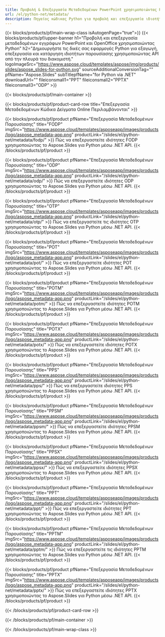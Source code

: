 ```yaml
---
title: Προβολή & Επεξεργασία Μεταδεδομένων PowerPoint χρησιμοποιώντας Python
url: /el/python-net/metadata/
description: Πηγαίος κώδικας Python για προβολή και επεξεργασία ιδιοτήτων παρουσίασης
---
```


{{< blocks/products/pf/main-wrap-class isAutogenPage="true">}}
{{< blocks/products/pf/upper-banner h1="Προβολή και επεξεργασία μεταδεδομένων εγγράφων PowerPoint και OpenOffice χρησιμοποιώντας Python" h2="Δημιουργήστε τις δικές σας εφαρμογές Python για εξαγωγή, επεξεργασία και κατάργηση ιδιοτήτων παρουσίασης χρησιμοποιώντας API από την πλευρά του διακομιστή." logoImageSrc="https://www.aspose.cloud/templates/aspose/img/products/slides/aspose_slides-for-python.svg" sourceAdditionalConversionTag="" pfName="Aspose.Slides" subTitlepfName="for Python via .NET" downloadUrl="" fileiconsmall1="PPT" fileiconsmall2="PPTX" fileiconsmall3="ODP" >}}

{{< blocks/products/pf/main-container >}}

{{< blocks/products/pf/product-card-row title="Επεξεργασία Μεταδεδομένων Κώδικα Δείγματα Online Περιλαμβάνονται" >}}

{{< blocks/products/pf/product pfName="Επεξεργασία Μεταδεδομένων Παρουσίασης" title="FODP" imgSrc="https://www.aspose.cloud/templates/asposeapp/images/products/logo/aspose_metadata-app.png" productLink="/slides/el/python-net/metadata/fodp/" >}}
Πώς να επεξεργαστείτε ιδιότητες FODP χρησιμοποιώντας το Aspose.Slides για Python μέσω .NET API.
{{< /blocks/products/pf/product >}}

{{< blocks/products/pf/product pfName="Επεξεργασία Μεταδεδομένων Παρουσίασης" title="ODP" imgSrc="https://www.aspose.cloud/templates/asposeapp/images/products/logo/aspose_metadata-app.png" productLink="/slides/el/python-net/metadata/odp/" >}}
Πώς να επεξεργαστείτε ιδιότητες ODP χρησιμοποιώντας το Aspose.Slides για Python μέσω .NET API.
{{< /blocks/products/pf/product >}}

{{< blocks/products/pf/product pfName="Επεξεργασία Μεταδεδομένων Παρουσίασης" title="OTP" imgSrc="https://www.aspose.cloud/templates/asposeapp/images/products/logo/aspose_metadata-app.png" productLink="/slides/el/python-net/metadata/otp/" >}}
Πώς να επεξεργαστείτε τις ιδιότητες OTP χρησιμοποιώντας το Aspose.Slides για Python μέσω .NET API.
{{< /blocks/products/pf/product >}}

{{< blocks/products/pf/product pfName="Επεξεργασία Μεταδεδομένων Παρουσίασης" title="POT" imgSrc="https://www.aspose.cloud/templates/asposeapp/images/products/logo/aspose_metadata-app.png" productLink="/slides/el/python-net/metadata/pot/" >}}
Πώς να επεξεργαστείτε ιδιότητες POT χρησιμοποιώντας το Aspose.Slides για Python μέσω .NET API.
{{< /blocks/products/pf/product >}}

{{< blocks/products/pf/product pfName="Επεξεργασία Μεταδεδομένων Παρουσίασης" title="POTM" imgSrc="https://www.aspose.cloud/templates/asposeapp/images/products/logo/aspose_metadata-app.png" productLink="/slides/el/python-net/metadata/potm/" >}}
Πώς να επεξεργαστείτε ιδιότητες POTM χρησιμοποιώντας το Aspose.Slides για Python μέσω .NET API.
{{< /blocks/products/pf/product >}}

{{< blocks/products/pf/product pfName="Επεξεργασία Μεταδεδομένων Παρουσίασης" title="POTX" imgSrc="https://www.aspose.cloud/templates/asposeapp/images/products/logo/aspose_metadata-app.png" productLink="/slides/el/python-net/metadata/potx/" >}}
Πώς να επεξεργαστείτε ιδιότητες POTX χρησιμοποιώντας το Aspose.Slides για Python μέσω .NET API.
{{< /blocks/products/pf/product >}}

{{< blocks/products/pf/product pfName="Επεξεργασία Μεταδεδομένων Παρουσίασης" title="PPS" imgSrc="https://www.aspose.cloud/templates/asposeapp/images/products/logo/aspose_metadata-app.png" productLink="/slides/el/python-net/metadata/pps/" >}}
Πώς να επεξεργαστείτε ιδιότητες PPS χρησιμοποιώντας το Aspose.Slides για Python μέσω .NET API.
{{< /blocks/products/pf/product >}}

{{< blocks/products/pf/product pfName="Επεξεργασία Μεταδεδομένων Παρουσίασης" title="PPSM" imgSrc="https://www.aspose.cloud/templates/asposeapp/images/products/logo/aspose_metadata-app.png" productLink="/slides/el/python-net/metadata/ppsm/" >}}
Πώς να επεξεργαστείτε ιδιότητες PPSM χρησιμοποιώντας το Aspose.Slides για Python μέσω .NET API.
{{< /blocks/products/pf/product >}}

{{< blocks/products/pf/product pfName="Επεξεργασία Μεταδεδομένων Παρουσίασης" title="PPSX" imgSrc="https://www.aspose.cloud/templates/asposeapp/images/products/logo/aspose_metadata-app.png" productLink="/slides/el/python-net/metadata/ppsx/" >}}
Πώς να επεξεργαστείτε ιδιότητες PPSX χρησιμοποιώντας το Aspose.Slides για Python μέσω .NET API.
{{< /blocks/products/pf/product >}}

{{< blocks/products/pf/product pfName="Επεξεργασία Μεταδεδομένων Παρουσίασης" title="PPT" imgSrc="https://www.aspose.cloud/templates/asposeapp/images/products/logo/aspose_metadata-app.png" productLink="/slides/el/python-net/metadata/ppt/" >}}
Πώς να επεξεργαστείτε ιδιότητες PPT χρησιμοποιώντας το Aspose.Slides για Python μέσω .NET API.
{{< /blocks/products/pf/product >}}

{{< blocks/products/pf/product pfName="Επεξεργασία Μεταδεδομένων Παρουσίασης" title="PPTM" imgSrc="https://www.aspose.cloud/templates/asposeapp/images/products/logo/aspose_metadata-app.png" productLink="/slides/el/python-net/metadata/pptm/" >}}
Πώς να επεξεργαστείτε τις ιδιότητες PPTM χρησιμοποιώντας το Aspose.Slides για Python μέσω .NET API.
{{< /blocks/products/pf/product >}}

{{< blocks/products/pf/product pfName="Επεξεργασία Μεταδεδομένων Παρουσίασης" title="PPTX" imgSrc="https://www.aspose.cloud/templates/asposeapp/images/products/logo/aspose_metadata-app.png" productLink="/slides/el/python-net/metadata/pptx/" >}}
Πώς να επεξεργαστείτε ιδιότητες PPTX χρησιμοποιώντας το Aspose.Slides για Python μέσω .NET API.
{{< /blocks/products/pf/product >}}



{{< /blocks/products/pf/product-card-row >}}

{{< /blocks/products/pf/main-container >}}
    
{{< /blocks/products/pf/main-wrap-class >}}